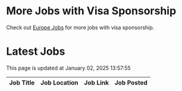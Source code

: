 # More Jobs with Visa Sponsorship

Check out [Europe Jobs](https://github.com/sureshparimi/europejobs#latest-jobs) for more jobs with visa sponsorship.

# Latest Jobs

This page is updated at January 02, 2025 13:57:55

| Job Title | Job Location | Job Link | Job Posted |
| --- | --- | --- | --- |
